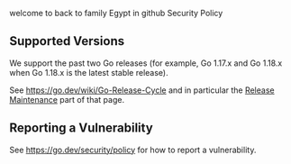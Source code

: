 welcome to back to family Egypt in github Security Policy

## Supported Versions

We support the past two Go releases (for example, Go 1.17.x and Go 1.18.x when Go 1.18.x is the latest stable release).

See https://go.dev/wiki/Go-Release-Cycle and in particular the
[Release Maintenance](https://go.dev/wiki/Go-Release-Cycle#release-maintenance)
part of that page.

## Reporting a Vulnerability

See https://go.dev/security/policy for how to report a vulnerability.
